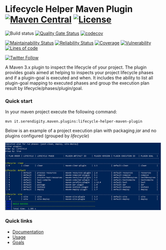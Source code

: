 # Lifecycle Helper Maven Plugin [![Maven Central](https://maven-badges.herokuapp.com/maven-central/it.serendigity.maven.plugins/lifecycle-helper-maven-plugin/badge.svg?style=flat)](https://maven-badges.herokuapp.com/maven-central/it.serendigity.maven.plugins/lifecycle-helper-maven-plugin) [![License](https://img.shields.io/badge/License-Apache%202.0-blue.svg)](https://opensource.org/licenses/Apache-2.0)

![Build status](https://travis-ci.com/serendipity-projects/lifecycle-helper-maven-plugin.svg?branch=master)
[![Quality Gate Status](https://sonarcloud.io/api/project_badges/measure?project=it.serendigity.maven.plugins%3Alifecycle-helper-maven-plugin&metric=alert_status)](https://sonarcloud.io/dashboard?id=it.serendigity.maven.plugins%3Alifecycle-helper-maven-plugin)
[![codecov](https://codecov.io/gh/serendipity-projects/lifecycle-helper-maven-plugin/branch/master/graph/badge.svg)](https://codecov.io/gh/serendipity-projects/lifecycle-helper-maven-plugin)

[![Maintainability Status](https://sonarcloud.io/api/project_badges/measure?project=it.serendigity.maven.plugins%3Alifecycle-helper-maven-plugin&metric=sqale_rating)](https://sonarcloud.io/component_measures?id=it.serendigity.maven.plugins%3Alifecycle-helper-maven-plugin&metric=sqale_rating)
[![Reliability Status](https://sonarcloud.io/api/project_badges/measure?project=it.serendigity.maven.plugins%3Alifecycle-helper-maven-plugin&metric=reliability_rating)](https://sonarcloud.io/component_measures?id=it.serendigity.maven.plugins%3Alifecycle-helper-maven-plugin&metric=reliability_rating)
[![Coverage ](https://sonarcloud.io/api/project_badges/measure?project=it.serendigity.maven.plugins%3Alifecycle-helper-maven-plugin&metric=coverage)](https://sonarcloud.io/component_measures?id=it.serendigity.maven.plugins%3Alifecycle-helper-maven-plugin&metric=coverage)
[![Vulnerability](https://sonarcloud.io/api/project_badges/measure?project=it.serendigity.maven.plugins%3Alifecycle-helper-maven-plugin&metric=vulnerabilities)](https://sonarcloud.io/component_measures?id=it.serendigity.maven.plugins%3Alifecycle-helper-maven-plugin&metric=vulnerabilities)
[![Lines of code](https://sonarcloud.io/api/project_badges/measure?project=it.serendigity.maven.plugins%3Alifecycle-helper-maven-plugin&metric=ncloc)](https://https://sonarcloud.io/component_measures?id=it.serendigity.maven.plugins%3Alifecycle-helper-maven-plugin&metric=ncloc)


[![Twitter Follow](https://img.shields.io/twitter/follow/SerendigityInfo.svg?style=social)](https://twitter.com/SerendigityInfo)


A Maven 3.x plugin to inspect the lifecycle of your project.
The plugin provides goals aimed at helping to inspects your project lifecycle phases and
if a plugin-goal is executed and when. It includes the ability to list all plugin-goal mapping to executed phases
and group the execution plan result by lifecycle/phases/plugin/goal.

### Quick start
In your maven project execute the following command:

```
mvn it.serendigity.maven.plugins:lifecycle-helper-maven-plugin
```

Below is an example of a project execution plan with packaging *jar* and no plugins configured (grouped by *lifecycle*)

![Example](images/example_1.jpg)

### Quick links
- [Documentation](https://serendipity-projects.github.io/lifecycle-helper-maven-plugin/)
- [Usage](https://serendipity-projects.github.io/lifecycle-helper-maven-plugin/usage.html)
- [Goals](https://serendipity-projects.github.io/lifecycle-helper-maven-plugin/plugin-info.html)


